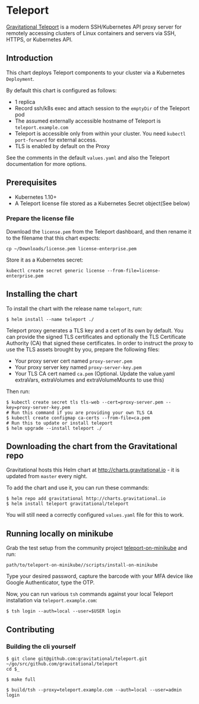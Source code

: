 # Teleport

[Gravitational Teleport](https://github.com/gravitational/teleport) is a modern SSH/Kubernetes API proxy server for remotely accessing clusters of Linux containers and servers via SSH, HTTPS, or Kubernetes API.

## Introduction

This chart deploys Teleport components to your cluster via a Kubernetes `Deployment`.

By default this chart is configured as follows:

- 1 replica
- Record ssh/k8s exec and attach session to the `emptyDir` of the Teleport pod
- The assumed externally accessible hostname of Teleport is `teleport.example.com`
- Teleport is accessible only from within your cluster. You need `kubectl port-forward` for external access.
- TLS is enabled by default on the Proxy

See the comments in the default `values.yaml` and also the Teleport documentation for more options.

## Prerequisites

- Kubernetes 1.10+
- A Teleport license file stored as a Kubernetes Secret object(See below)

### Prepare the license file

Download the `license.pem` from the Teleport dashboard, and then rename it to the filename that this chart expects:

```
cp ~/Downloads/license.pem license-enterprise.pem
```

Store it as a Kubernetes secret:

```console
kubectl create secret generic license --from-file=license-enterprise.pem
```

## Installing the chart

To install the chart with the release name `teleport`, run:

```
$ helm install --name teleport ./
```

Teleport proxy generates a TLS key and a cert of its own by default.  You can provide the signed TLS certificates and optionally the TLS Certificate Authority (CA) that signed these certificates.
In order to instruct the proxy to use the TLS assets brought by you, prepare the following files:

- Your proxy server cert named `proxy-server.pem`
- Your proxy server key named `proxy-server-key.pem`
- Your TLS CA cert named `ca.pem`  (Optional. Update the value.yaml extraVars, extraVolumes and extraVolumeMounts to use this)

Then run:

```
$ kubectl create secret tls tls-web --cert=proxy-server.pem --key=proxy-server-key.pem
# Run this command if you are providing your own TLS CA
$ kubectl create configmap ca-certs --from-file=ca.pem
# Run this to update or install teleport
$ helm upgrade --install teleport ./
```

## Downloading the chart from the Gravitational repo

Gravitational hosts this Helm chart at http://charts.gravitational.io - it is updated from `master` every night.

To add the chart and use it, you can run these commands:

```console
$ helm repo add gravitational http://charts.gravitational.io
$ helm install teleport gravitational/teleport
```

You will still need a correctly configured `values.yaml` file for this to work.

## Running locally on minikube

Grab the test setup from the community project [teleport-on-minikube](http://github.com/mumoshu/teleport-on-minikube) and run:

```
path/to/teleport-on-minikube//scripts/install-on-minikube
```

Type your desired password, capture the barcode with your MFA device like Google Authenticator, type the OTP.

Now, you can run various `tsh` commands against your local Teleport installation via `teleport.example.com`:

```
$ tsh login --auth=local --user=$USER login
```

## Contributing

### Building the cli yourself

```console
$ git clone git@github.com:gravitational/teleport.git ~/go/src/github.com/gravitational/teleport
cd $_

$ make full

$ build/tsh --proxy=teleport.example.com --auth=local --user=admin login
```
